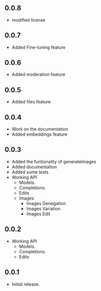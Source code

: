 ## 0.0.8

* modified license

## 0.0.7

* Added Fine-tuning feature

## 0.0.6

* Added moderation feature

## 0.0.5

* Added files feature

## 0.0.4

* Work on the documentation
* Added embeddings feature

## 0.0.3
* Added the funtionality of generateImages
* Added documentation
* Added some tests
* Working API
    * Models.
    * Completions.
    * Edits
    * Images
        * Images Genegation
        * Images Variation
        * Images Edit

## 0.0.2

* Working API
    * Models.
    * Completions.
    * Edits

## 0.0.1

* Initial release.

